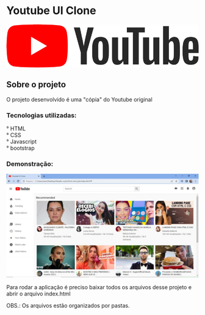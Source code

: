 
<h1>Youtube UI Clone</h1>
<img src="img/logo.png" alt="" width="750px">

<h2>Sobre o projeto</h2> 

<p>O projeto desenvolvido é uma "cópia" do Youtube original</p>

<h3>Tecnologias utilizadas:</h3>
° HTML<br>
° CSS<br>
° Javascript<br>
° bootstrap 

<h3>Demonstração:</h3> 
<img src="demonstrando/desmontra.jpeg" alt="" width="750px">  

<p>Para rodar a aplicação é preciso baixar todos os arquivos desse projeto e abrir o arquivo index.html</p>
<p>OBS.: Os arquivos estão organizados por pastas.</p>

